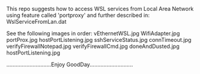 This repo suggests how to access WSL services from Local Area Network using feature called 'portproxy' and further described in:
WslServiceFromLan.dat

See the following images in order:
vEthernetWSL.jpg
WifiAdapter.jpg
portProx.jpg
hostPortListening.jpg
sshServiceStatus.jpg
connTimeout.jpg
verifyFirewallNotepad.jpg
verifyFirewallCmd.jpg
doneAndDusted.jpg
hostPortListening.jpg


.............................Enjoy GoodDay............................